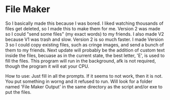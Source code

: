 # File Maker
So I basically made this because I was bored. I liked watching thousands of files get deleted, so I made this to make them for me. Version 2 was made so I could "send some files" (my exact words) to my friends. I also made V2 because V1 was trash and slow. Version 2 is so much faster. I made Version 3 so I could copy existing files, such as cringe images, and send a bunch of them to my friends. Next update will probably be the addition of custom text inside the files, becuase as in the current state, the best letter, 'E', is used to fill the files.
This program will run in the background, afk is not required, though the program it will eat your CPU.

How to use: 
Just fill in all the prompts. If it seems to not work, then it is not. You put something in worng and it refused to run.
Will look for a folder named 'File Maker Output' in the same directory as the script and/or exe to put the files.